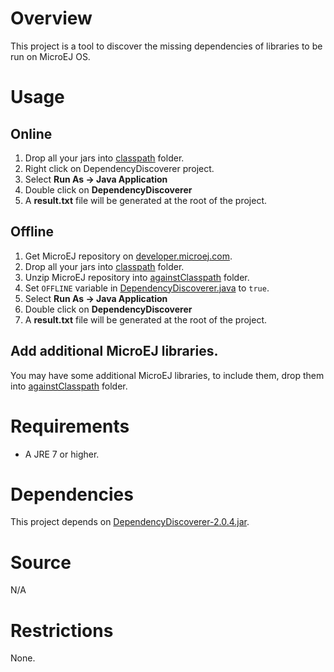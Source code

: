<!--
	Markdown
	Copyright 2016 IS2T. All rights reserved.
	Use of this source code is governed by a BSD-style license that can be found at http://www.is2t.com/open-source-bsd-license/.
-->
# Overview
This project is a tool to discover the missing dependencies of libraries to be run on MicroEJ OS.

# Usage
## Online
1. Drop all your jars into [classpath](classpath/) folder.
2. Right click on DependencyDiscoverer project.
3. Select **Run As -> Java Application**
4. Double click on **DependencyDiscoverer**
3. A **result.txt** file will be generated at the root of the project.

## Offline
1. Get MicroEJ repository on [developer.microej.com](http://developer.microej.com).
2. Drop all your jars into [classpath](classpath/) folder.
3. Unzip MicroEJ repository into [againstClasspath](againstClasspath/) folder.
4. Set `OFFLINE` variable in [DependencyDiscoverer.java](src/ej/tools/dependencydiscoverer/DependencyDiscoverer.java) to `true`.
5. Select **Run As -> Java Application**
6. Double click on **DependencyDiscoverer**
7. A **result.txt** file will be generated at the root of the project.

## Add additional MicroEJ libraries.
You may have some additional MicroEJ libraries, to include them, drop them into [againstClasspath](againstClasspath) folder.

# Requirements
* A JRE 7 or higher.

# Dependencies
This project depends on [DependencyDiscoverer-2.0.4.jar](lib/DependencyDiscoverer-2.0.4.jar).

# Source
N/A

# Restrictions
None.